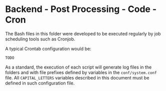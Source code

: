 # Backend - Post Processing - Code - Cron

The Bash files in this folder were developed to be executed regularly by job scheduling tools such as Cronjob.

A typical Crontab configuration would be:

    TODO

As a standard, the execution of each script will generate log files in the folders and with file prefixes defined by variables in the ```conf/system.conf``` file. All ```CAPITAL_LETTERS``` variables described in this document must be defined in such configuration file.
